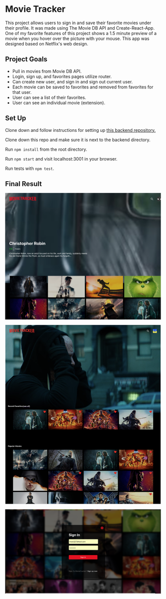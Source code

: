 
# Movie Tracker
This project allows users to sign in and save their favorite movies under their profile. It was made using The Movie DB API and Create-React-App. One of my favorite features of this project shows a 1.5 minute preview of a movie when you hover over the picture with your mouse. This app was designed based on Netflix's web design.


## Project Goals
* Pull in movies from Movie DB API.
* Login, sign up, and favorites pages utilize router.
* Can create new user, and sign in and sign out current user.
* Each movie can be saved to favorites and removed from favorites for that user.
* User can see a list of their favorites.
* User can see an individual movie (extension).

## Set Up
Clone down and follow instructions for setting up [this backend repository.](https://github.com/turingschool-examples/movie-tracker)

Clone down this repo and make sure it is next to the backend directory.

Run `npm install` from the root directory.

Run `npm start` and visit localhost:3001 in your browser.

Run tests with `npm test`.

## Final Result


![alt tag](https://github.com/benjaminhayek/movieTracker/blob/master/public/images/Screen1.png "Screen-shot of App")

![alt tag](https://github.com/benjaminhayek/movieTracker/blob/master/public/images/Screen2.png "Screen-shot of App")

![alt tag](https://github.com/benjaminhayek/movieTracker/blob/master/public/images/Screen3.png "Screen-shot of App")

